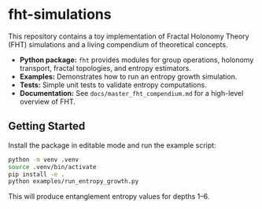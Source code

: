 # fht-simulations

This repository contains a toy implementation of Fractal Holonomy Theory (FHT)
simulations and a living compendium of theoretical concepts.

- **Python package:** `fht` provides modules for group operations,
  holonomy transport, fractal topologies, and entropy estimators.
- **Examples:** Demonstrates how to run an entropy growth simulation.
- **Tests:** Simple unit tests to validate entropy computations.
- **Documentation:** See `docs/master_fht_compendium.md` for a high-level
  overview of FHT.

## Getting Started

Install the package in editable mode and run the example script:

```bash
python -m venv .venv
source .venv/bin/activate
pip install -e .
python examples/run_entropy_growth.py
```

This will produce entanglement entropy values for depths 1–6.
